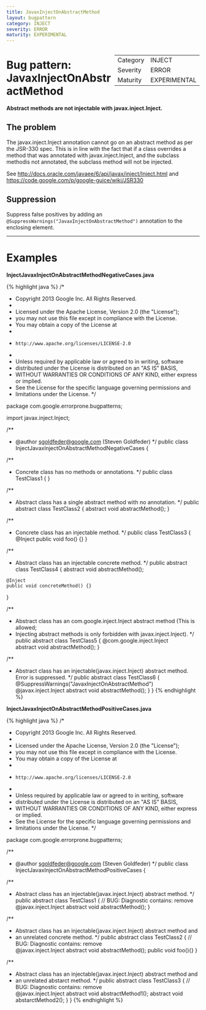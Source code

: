 ```yaml
---
title: JavaxInjectOnAbstractMethod
layout: bugpattern
category: INJECT
severity: ERROR
maturity: EXPERIMENTAL
---
```


<div style="float:right;"><table id="metadata">
<tr><td>Category</td><td>INJECT</td></tr>
<tr><td>Severity</td><td>ERROR</td></tr>
<tr><td>Maturity</td><td>EXPERIMENTAL</td></tr>
</table></div>

# Bug pattern: JavaxInjectOnAbstractMethod
__Abstract methods are not injectable with javax.inject.Inject.__

## The problem
The javax.inject.Inject annotation cannot go on an abstract method as per the JSR-330 spec. This is in line with the fact that if a class overrides a method that was annotated with javax.inject.Inject, and the subclass methodis not annotated, the subclass method will not be injected.

See http://docs.oracle.com/javaee/6/api/javax/inject/Inject.html
and https://code.google.com/p/google-guice/wiki/JSR330

## Suppression
Suppress false positives by adding an `@SuppressWarnings("JavaxInjectOnAbstractMethod")` annotation to the enclosing element.

----------

# Examples
__InjectJavaxInjectOnAbstractMethodNegativeCases.java__

{% highlight java %}
/*
 * Copyright 2013 Google Inc. All Rights Reserved.
 *
 * Licensed under the Apache License, Version 2.0 (the "License");
 * you may not use this file except in compliance with the License.
 * You may obtain a copy of the License at
 *
 *     http://www.apache.org/licenses/LICENSE-2.0
 *
 * Unless required by applicable law or agreed to in writing, software
 * distributed under the License is distributed on an "AS IS" BASIS,
 * WITHOUT WARRANTIES OR CONDITIONS OF ANY KIND, either express or implied.
 * See the License for the specific language governing permissions and
 * limitations under the License.
 */

package com.google.errorprone.bugpatterns;

import javax.inject.Inject;

/**
 * @author sgoldfeder@google.com (Steven Goldfeder)
 */
public class InjectJavaxInjectOnAbstractMethodNegativeCases {

  /**
   * Concrete class has no methods or annotations.
   */
  public class TestClass1 {
  }

  /**
   * Abstract class has a single abstract method with no annotation.
   */
  public abstract class TestClass2 {
    abstract void abstractMethod();
  }

  /**
   * Concrete class has an injectable method.
   */
  public class TestClass3 {
    @Inject
    public void foo() {}
  }

  /**
   * Abstract class has an injectable concrete method.
   */
  public abstract class TestClass4 {
    abstract void abstractMethod();

    @Inject
    public void concreteMethod() {}
  }
  
  /**
   * Abstract class has an com.google.inject.Inject abstract method (This is allowed;
   * Injecting abstract methods is only forbidden with javax.inject.Inject). 
   */
  public abstract class TestClass5 {
    @com.google.inject.Inject    
    abstract void abstractMethod();
  }
  
  /**
   * Abstract class has an injectable(javax.inject.Inject) abstract method. Error is suppressed.
   */
  public abstract class TestClass6 {
    @SuppressWarnings("JavaxInjectOnAbstractMethod")  
    @javax.inject.Inject
    abstract void abstractMethod();
  }
}
{% endhighlight %}

__InjectJavaxInjectOnAbstractMethodPositiveCases.java__

{% highlight java %}
/*
 * Copyright 2013 Google Inc. All Rights Reserved.
 *
 * Licensed under the Apache License, Version 2.0 (the "License");
 * you may not use this file except in compliance with the License.
 * You may obtain a copy of the License at
 *
 *     http://www.apache.org/licenses/LICENSE-2.0
 *
 * Unless required by applicable law or agreed to in writing, software
 * distributed under the License is distributed on an "AS IS" BASIS,
 * WITHOUT WARRANTIES OR CONDITIONS OF ANY KIND, either express or implied.
 * See the License for the specific language governing permissions and
 * limitations under the License.
 */

package com.google.errorprone.bugpatterns;

/**
 * @author sgoldfeder@google.com (Steven Goldfeder)
 */
public class InjectJavaxInjectOnAbstractMethodPositiveCases {

  /**
   * Abstract class has an injectable(javax.inject.Inject) abstract method.
   */
  public abstract class TestClass1 {
    // BUG: Diagnostic contains: remove  
    @javax.inject.Inject
    abstract void abstractMethod();
  }

  /**
   * Abstract class has an injectable(javax.inject.Inject) abstract method and 
   * an unrelated concrete method.
   */
  public abstract class TestClass2 {
    // BUG: Diagnostic contains: remove  
    @javax.inject.Inject
    abstract void abstractMethod();
    public void foo(){}
  }
  
  /**
   * Abstract class has an injectable(javax.inject.Inject) abstract method and 
   * an unrelated abstarct method.
   */
  public abstract class TestClass3 {
    // BUG: Diagnostic contains: remove  
    @javax.inject.Inject
    abstract void abstractMethod1();
    abstract void abstarctMethod2();
  }
}
{% endhighlight %}


